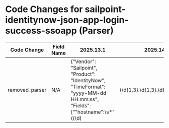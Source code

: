 # Code Changes for sailpoint-identitynow-json-app-login-success-ssoapp (Parser)

| Code Change | Field Name | 2025.13.1 | 2025.14.1 |
|-------------|------------|-----------|------------|
| removed_parser | N/A | {"Vendor": "Sailpoint", "Product": "IdentityNow", "TimeFormat": "yyyy-MM-dd HH:mm:ss", "Fields": ["\"hostname\":\s*\"((\d)|(\d{1,3}\.\d{1,3}\.\d{1,3}\.\d{1,3})|(\d+)|({src_host}[^\"]+))\"", "\"datetime\":\s*\"({time}\d\d\d\d-\d\d-\d\d \d\d:\d\d:\d\d)\"", "\"action\":\s*\"({operation}[^\"]+)\",", "\"ipaddr\":\s*\"({src_ip}((([0-9a-fA-F.]{0,4}):{1,2}){1,7}([0-9a-fA-F]){0,4})|(((25[0-5]|(2[0-4]|1\d|[0-9]|)\d)\.?\b){4}))(:({src_port}\d+))?\"", "\"target\":\s*\"((\d+)|(unknown|Not Available)|(({last_name}[^,\"]+),\s*({first_name}[^\"]+)))\"", "\"source\":\s*\"((\d+)|(unknown|Not Available)|(({last_name}[^,\"]+),\s*({first_name}[^\"]+)))\"", "\"target\":\s*\"((unknown|Not Available)|({full_name}[^\s\",]+\s+[^\"]+))\"", "\"source\":\s*\"((unknown|Not Available)|({full_name}[^\s\",]+\s+[^\"]+))\"", "\"target\":\s*\"((unknown|Not Available)|({user}[\w\.\-\!\#\^\~]{1,40}\$?))\"", "\"source\":\s*\"((unknown|Not Available)|({user}[\w\.\-\!\#\^\~]{1,40}\$?))\"", "\"id\":\s*\"({fingerprint}[^\"]+)\",", "\"type\":\s*\"((NONE)|({event_subtype}[^\"]+))\"", "exa_json_path=$.hostname,exa_regex=((\d)|(\d{1,3}\.\d{1,3}\.\d{1,3}\.\d{1,3})|(\d+)|({src_host}[^\"]+))$", "exa_json_path=$.datetime,exa_field_name=time", "exa_json_path=$.action,exa_field_name=operation", "exa_json_path=$.ipaddr,exa_regex=({src_ip}((([0-9a-fA-F.]{0,4}):{1,2}){1,7}([0-9a-fA-F]){0,4})|(((25[0-5]|(2[0-4]|1\d|[0-9]|)\d)\.?\b){4}))(:({src_port}\d+))?", "exa_json_path=$.target,exa_regex=((\d+)|(?i:null|unknown|Not Available)|({full_name}({last_name}[^,\"]+),\s*({first_name}[^\"]+)))", "exa_json_path=$.source,exa_regex=((\d+)|(?i:null|unknown|Not Available)|({full_name}({last_name}[^,\"]+),\s*({first_name}[^\"]+)))", "exa_json_path=$.target,exa_regex=^((?i:null|unknown|Not Available)|({user}[\w\.\-\!\#\^\~]{1,40}\$?))$", "exa_json_path=$.source,exa_regex=^((?i:null|unknown|Not Available)|({user}[\w\.\-\!\#\^\~]{1,40}\$?))$", "exa_json_path=$.id,exa_field_name=fingerprint", "exa_json_path=$.type,exa_regex=((?i:NONE|null)|({event_subtype}[^\"]+))", "exa_json_path=$.application,exa_field_name=app", "exa_json_path=$.info,exa_regex=((?i:null|NONE)|({result}[^\"]+))$"], "Name": "sailpoint-identitynow-json-app-login-success-ssoapp", "ExtractionType": "json", "ParserVersion": "v1.0.0", "Conditions": ["\"type\": \"SSO", "\"application\":", "\"id\":"]} | N/A |